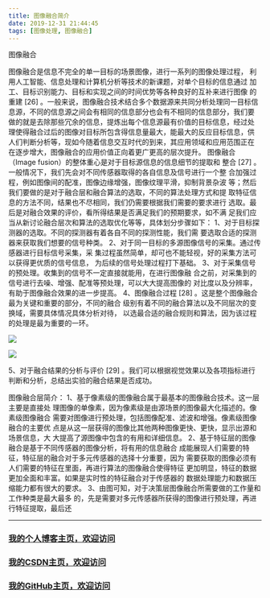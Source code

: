 ```yaml
---
title: 图像融合简介
date: 2019-12-31 21:44:45
tags: [图像处理, 图像融合]
---
```


图像融合
<!--more-->
图像融合是信息不完全的单一目标的场景图像，进行一系列的图像处理过程，
利用人工智能、信息处理和计算机分析等技术的新课题，对单个目标的信息通过
加工、目标识别能力、目标和实现之间的时间优势等各种良好的互补来进行图像
的重建
[26]
。一般来说，图像融合技术结合多个数据源来共同分析处理同一目标信
息源，不同的信息源之间会有相同的信息部分也会有不相同的信息部分，我们要
做的就是去除那些冗余的信息，提炼出每个信息源最有价值的目标信息，经过处
理使得融合过后的图像对目标所包含得信息量最大，能最大的反应目标信息，供
人们判断分析等，现如今随着信息交互时代的到来，其应用领域和应用范围正在
在逐步增大，图像融合的应用价值正向着更广更高的层次提升。
图像融合（Image fusion）的整体重心是对于目标源信息的信息细节的提取和
整合
[27]
。一般情况下，我们先会对不同传感器取得的各自信息及信号进行一个整
合加强过程，例如图像间的配准，图像边缘增强，图像纹理平滑，抑制背景杂波
等；然后我们要做的是对于融合层和融合算法的选取，不同的算法处理方式和提
取特征信息的方法不同，结果也不尽相同，我们仍需要根据我们需要的要求进行
选取。最后是对融合效果的评价，看所得结果是否满足我们的预期要求，如不满
足我们应当从新讨论融合层次和算法的选取优化等等，具体划分步骤如下：
1、对于目标探测器的选取。不同的探测器有着各自不同的探测性能，我们需
要选取合适的探测器来获取我们想要的信号种类。
2、对于同一目标的多源图像信号的采集。通过传感器进行目标信号采集，采
集过程虽然简单，却可也不能轻视，好的采集方法可以获得更优质的信号信息，
为后续的信号处理过程打下基础。
3、对于采集信号的预处理。收集到的信号不一定直接就能用，在进行图像融
合之前，对采集到的信号进行去噪、增强、配准等预处理，可以大大提高图像的
对比度以及分辨率，有助于图像融合效果的进一步提高。
4、图像融合过程
[28]
。这是整个图像融合最为关键和重要的部分，不同的融合
级别有着不同的融合算法以及不同层次的变换域，需要具体情况具体分析对待，
以选最合适的融合规则和算法，因为该过程的处理是最为重要的一环。

![](https://img-blog.nos-eastchina1.126.net/blog/blog_imageFusion1.png)


![](https://img-blog.nos-eastchina1.126.net/blog/blog_imageFusion2.png)

5、对于融合结果的分析与评价
[29]
。我们可以根据视觉效果以及各项指标进行
判断和分析，总结出实验的融合结果是否成功。


图像融合层简介：
1、基于像素级的图像融合属于最基本的图像融合技术。这一层主要是直接处
理图像的单像素，因为像素级是由源场景的图像最大化描述的。像素级图像融合
需要对图像进行预处理，包括图像配准、滤波和增强。像素级图像融合的主要优
点是从这一层获得的图像比其他两种图像更快、更快，显示出源和场景信息，大
大提高了源图像中包含的有用和详细信息。
2、基于特征层的图像融合是基于不同传感器的图像分析，将有用的信息融合
成能展现人们需要的特征，特征层的融合对于多元传感器的选择十分重要，因为
需要获取的图像必须有人们需要的特征在里面，再进行算法的图像融合使得特征
更加明显，特征的数据更加全面和丰富。如果是实时性的特征融合对于传感器的
数据处理能力和数据压缩能力都有很大的要求。
3、由图可知，对于决策层图像融合所需要做的工作量和工作种类是最大最多
的，先是需要对多元传感器所获得的图像进行预处理，再进行特征提取，最后还


---

### [我的个人博客主页，欢迎访问](http://www.aomanhao.top/)
### [我的CSDN主页，欢迎访问](https://blog.csdn.net/Aoman_Hao)
### [我的GitHub主页，欢迎访问](https://github.com/AomanHao)


